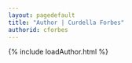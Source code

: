 ```yaml
---
layout: pagedefault
title: "Author | Curdella Forbes"
authorid: cforbes
---
```


{% include loadAuthor.html %}